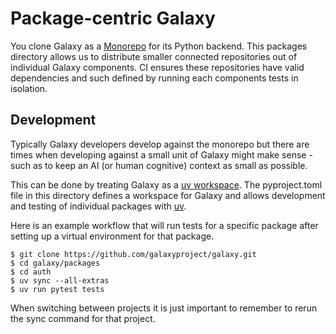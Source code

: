 # Package-centric Galaxy

You clone Galaxy as a [Monorepo](https://en.wikipedia.org/wiki/Monorepo) for
its Python backend. This packages directory allows us to distribute smaller
connected repositories out of individual Galaxy components. CI ensures these
repositories have valid dependencies and such defined by running each 
components tests in isolation.

## Development

Typically Galaxy developers develop against the monorepo but there are times
when developing against a small unit of Galaxy might make sense - such as to 
keep an AI (or human cognitive) context as small as possible.

This can be done by treating Galaxy as a
[uv workspace](https://docs.astral.sh/uv/concepts/projects/workspaces/).
The pyproject.toml file in this directory defines a workspace for Galaxy
and allows development and testing of individual packages with
[uv](https://docs.astral.sh/uv/).

Here is an example workflow that will run tests for a specific package
after setting up a virtual environment for that package.

    $ git clone https://github.com/galaxyproject/galaxy.git
    $ cd galaxy/packages
    $ cd auth
    $ uv sync --all-extras
    $ uv run pytest tests

When switching between projects it is just important to remember
to rerun the sync command for that project.
